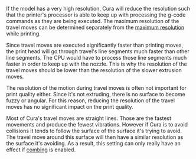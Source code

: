 If the model has a very high resolution, Cura will reduce the resolution such that the printer's processor is able to keep up with processing the g-code commands as they are being executed. The maximum resolution of the travel moves can be determined separately from the [maximum resolution](meshfix_maximum_resolution.md) while printing.

Since travel moves are executed significantly faster than printing moves, the print head will go through travel's line segments much faster than other line segments. The CPU would have to process those line segments much faster in order to keep up with the nozzle. This is why the resolution of the travel moves should be lower than the resolution of the slower extrusion moves.

The resolution of the motion during travel moves is often not important for print quality either. Since it's not extruding, there is no surface to become fuzzy or angular. For this reason, reducing the resolution of the travel moves has no significant impact on the print quality.

Most of Cura's travel moves are straight lines. Those are the fastest movements and produce the fewest vibrations. However if Cura is to avoid collisions it tends to follow the surface of the surface it's trying to avoid. The travel move around this surface will then have a similar resolution as the surface it's avoiding. As a result, this setting can only really have an effect if [combing](../travel/retraction_combing.md) is enabled.